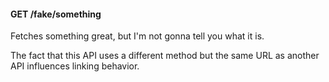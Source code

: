 
#### GET /fake/something

[GET /fake/something]: #api-get-fakesomething

Fetches something great, but I'm not gonna tell you what it is.

The fact that this API uses a different method but the same URL as
another API influences linking behavior.

